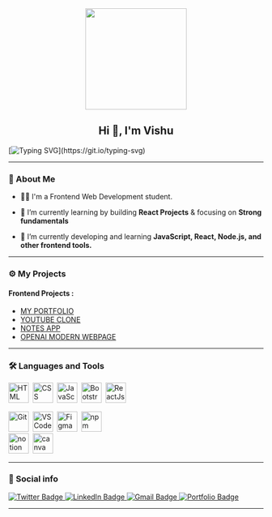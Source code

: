 <div id="header" align="center">
  <img src=https://media.giphy.com/media/du3J3cXyzhj75IOgvA/giphy.gif width="200"/>
</div>

<h2 align="center">Hi 👋, I'm Vishu</h2>

[![Typing SVG](https://readme-typing-svg.herokuapp.com?duration=10000&center=true&vCenter=true&width=800&height=30&lines=Hello+this+is+Vishu%2C+Welcome+to+my+Github+page.)](https://git.io/typing-svg)

---
### 👦 About Me
- 👨‍💻 I'm a Frontend Web Development student.

- 🔭 I’m currently learning by building **React Projects** & focusing on **Strong fundamentals**

- 🌱 I’m currently developing and learning **JavaScript, React, Node.js, and other frontend tools.**

---

### ⚙️ My Projects 

#### Frontend Projects :
* [MY PORTFOLIO](https://vishucodes.live/)
* [YOUTUBE CLONE](https://github.com/Vishu-221b/Youtube-Clone)
* [NOTES APP](https://github.com/Vishu-221b/Note-Maker)
* [OPENAI MODERN WEBPAGE](https://github.com/Vishu-221b/GPT3_JSM)

---

### :hammer_and_wrench: Languages and Tools 

<div>
  
  <img src="https://cdn.jsdelivr.net/gh/devicons/devicon/icons/html5/html5-original.svg" alt="HTML" width="40" height="40"/>&nbsp;
  <img src="https://cdn.jsdelivr.net/gh/devicons/devicon/icons/css3/css3-original.svg" alt="CSS" width="40" height="40"/>&nbsp;
  <img src="https://cdn.jsdelivr.net/gh/devicons/devicon/icons/javascript/javascript-original.svg" alt="JavaScript" width="40" height="40"/>&nbsp;
  <img src="https://getbootstrap.com/docs/5.0/assets/brand/bootstrap-logo.svg" title="JavaScript" alt="Bootstrap" width="40" height="40"/>&nbsp;
   <img src="https://cdn.jsdelivr.net/gh/devicons/devicon/icons/react/react-original.svg" alt="ReactJs" width="40" height="40"/>&nbsp;
  <!-- <img src="https://user-images.githubusercontent.com/79409258/226091304-3b3e278f-b249-497d-a020-c13cba259e53.png" alt="NextJs" width="40" height="40"/>&nbsp; -->
<!-- <img src="https://cdn.jsdelivr.net/gh/devicons/devicon/icons/nodejs/nodejs-plain-wordmark.svg" alt="NodeJs" width="40" height="40"/>&nbsp; -->
<!-- <img src="https://cdn.jsdelivr.net/gh/devicons/devicon/icons/postgresql/postgresql-original.svg" alt="postgresql" width="40" height="40"/>&nbsp; -->
    
  <img src="https://cdn.jsdelivr.net/gh/devicons/devicon/icons/git/git-original.svg" alt="Git" width="40" height="40"/>&nbsp;
  <img src="https://cdn.jsdelivr.net/gh/devicons/devicon/icons/vscode/vscode-original.svg" alt="VS Code" width="40" height="40"/>&nbsp;
  <img src="https://cdn.jsdelivr.net/gh/devicons/devicon/icons/figma/figma-original.svg" alt="Figma" width="40" height="40"/>&nbsp;
  <img src="https://cdn.jsdelivr.net/gh/devicons/devicon/icons/npm/npm-original-wordmark.svg" alt="npm" width="40" height="40"/>&nbsp;     
  <img src="https://user-images.githubusercontent.com/79409258/226091987-3cdf9344-dcfa-4d4e-ad0d-d3ab37c3c4db.png" alt="notion" width="40" height="40"/>&nbsp;
  <img src="https://cdn.jsdelivr.net/gh/devicons/devicon/icons/canva/canva-original.svg" alt="canva" width="40" height="40"/>&nbsp;
</div>

---

### 🔗 Social info

<div id="badges">
   <a href="https://twitter.com/webwithvishu">
        <img src="https://img.shields.io/badge/Twitter-1DA1F2?style=for-the-badge&logo=twitter&logoColor=white" alt="Twitter Badge"/>
    </a>
    <a href="https://www.linkedin.com/in/vishwajeet-chauhan-558023205/">
        <img src="https://img.shields.io/badge/LinkedIn-blue?style=for-the-badge&logo=linkedin&logoColor=white" alt="LinkedIn Badge"/>
    </a>
    <a href="https://mail.google.com/mail/u/0/?fs=1&tf=cm&to=vishwajeetsinghchauhan63@gmail.com">
        <img src="https://img.shields.io/badge/Gmail-D14836?style=for-the-badge&logo=gmail&logoColor=white" alt="Gmail Badge"/>
    </a>
    <a href="https://vishucodes.live/">
        <img src="https://img.shields.io/badge/Portfolio-dda703?style=for-the-badge&logo=About.me&logoColor=white" alt="Portfolio Badge"/>
    </a>
</div>


---
